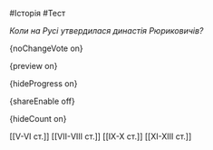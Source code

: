 #Історія #Тест

*Коли на Русі утвердилася династія Рюриковичів?*

{noChangeVote on}

{preview on}

{hideProgress on}

{shareEnable off}

{hideCount on}

[[V-VІ ст.]]
[[VІІ-VІІІ ст.]]
[[ІХ-Х ст.]]
[[ХІ-ХІІІ ст.]]
